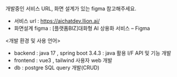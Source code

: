 개발중인 서비스 URL, 화면 설계가 있는 figma 참고해주세요.
- 서비스 url : https://aichatdev.llion.ai/
- 화면설계 figma : [플랫폼BIZ]대화형 AI 상용화 서비스 – Figma
 
<개발 환경 및 사용 언어>
- backend : java 17 , spring boot 3.4.3 : java 활용 I/F API 및 기능 개발
- frontend : vue3 , tailwind 사용자 web 개발
- db : postgre SQL query 개발(CRUD)